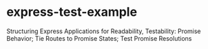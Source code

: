 express-test-example
====================

Structuring Express Applications for Readability, Testability:
Promise Behavior; Tie Routes to Promise States; Test Promise Resolutions
